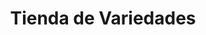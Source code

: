 ---
title: "Tienda de Variedades"
url: /el-alto/tienda-de-variedades-avenida-civica-3/
shop: comodidad
---
